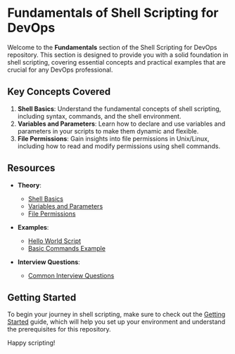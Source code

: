 # Fundamentals of Shell Scripting for DevOps

Welcome to the **Fundamentals** section of the Shell Scripting for DevOps repository. This section is designed to provide you with a solid foundation in shell scripting, covering essential concepts and practical examples that are crucial for any DevOps professional.

## Key Concepts Covered

1. **Shell Basics**: Understand the fundamental concepts of shell scripting, including syntax, commands, and the shell environment.
2. **Variables and Parameters**: Learn how to declare and use variables and parameters in your scripts to make them dynamic and flexible.
3. **File Permissions**: Gain insights into file permissions in Unix/Linux, including how to read and modify permissions using shell commands.

## Resources

- **Theory**: 
  - [Shell Basics](theory/shell-basics.md)
  - [Variables and Parameters](theory/variables-and-parameters.md)
  - [File Permissions](theory/file-permissions.md)

- **Examples**: 
  - [Hello World Script](examples/hello.sh)
  - [Basic Commands Example](examples/basic-commands.sh)

- **Interview Questions**: 
  - [Common Interview Questions](interview-questions.md)

## Getting Started

To begin your journey in shell scripting, make sure to check out the [Getting Started](../docs/getting-started.md) guide, which will help you set up your environment and understand the prerequisites for this repository.

Happy scripting!
